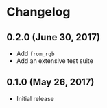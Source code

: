 # Changelog

## 0.2.0 (June 30, 2017)

- Add `from_rgb`
- Add an extensive test suite

## 0.1.0 (May 26, 2017)

- Initial release
